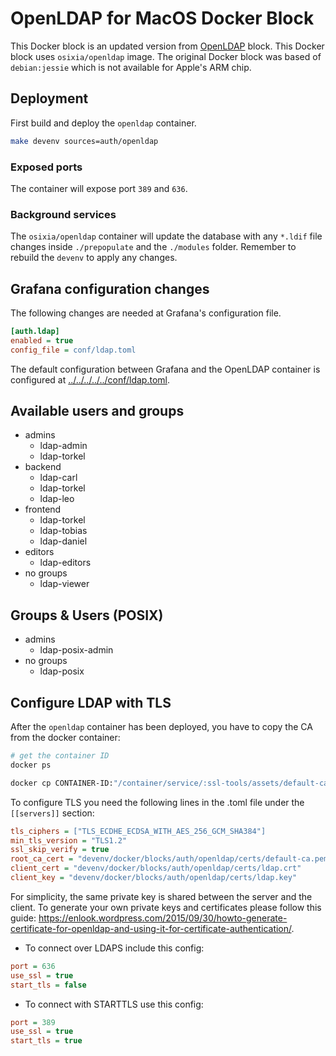 # OpenLDAP for MacOS Docker Block

This Docker block is an updated version from [OpenLDAP](../openldap/) block. This Docker block uses `osixia/openldap` image. The original Docker block was based of `debian:jessie` which is not available for Apple's ARM chip. 

## Deployment

First build and deploy the `openldap` container.

```bash
make devenv sources=auth/openldap
```

### Exposed ports

The container will expose port `389` and `636`.

### Background services

The `osixia/openldap` container will update the database with any `*.ldif` file changes inside `./prepopulate` and the `./modules` folder. Remember to rebuild the `devenv` to apply any changes.

## Grafana configuration changes

The following changes are needed at Grafana's configuration file.

```ini
[auth.ldap]
enabled = true
config_file = conf/ldap.toml
```

The default configuration between Grafana and the OpenLDAP container is configured at [../../../../../conf/ldap.toml](../../../../../conf/ldap.toml).

## Available users and groups

- admins
  - ldap-admin
  - ldap-torkel
- backend
  - ldap-carl
  - ldap-torkel
  - ldap-leo
- frontend
  - ldap-torkel
  - ldap-tobias
  - ldap-daniel
- editors
  - ldap-editors
- no groups
  - ldap-viewer

## Groups & Users (POSIX)

- admins
  - ldap-posix-admin
- no groups
  - ldap-posix

## Configure LDAP with TLS

After the `openldap` container has been deployed, you have to copy the CA from the docker container:
```bash
# get the container ID
docker ps

docker cp CONTAINER-ID:"/container/service/:ssl-tools/assets/default-ca/default-ca.pem" devenv/docker/blocks/auth/openldap/certs
```

To configure TLS you need the following lines in the .toml file under the `[[servers]]` section:

```ini
tls_ciphers = ["TLS_ECDHE_ECDSA_WITH_AES_256_GCM_SHA384"]
min_tls_version = "TLS1.2"
ssl_skip_verify = true
root_ca_cert = "devenv/docker/blocks/auth/openldap/certs/default-ca.pem"
client_cert = "devenv/docker/blocks/auth/openldap/certs/ldap.crt"
client_key = "devenv/docker/blocks/auth/openldap/certs/ldap.key"
```

For simplicity, the same private key is shared between the server and the client. To generate your own private keys and certificates please follow this guide: https://enlook.wordpress.com/2015/09/30/howto-generate-certificate-for-openldap-and-using-it-for-certificate-authentication/.

- To connect over LDAPS include this config:

```ini
port = 636
use_ssl = true
start_tls = false
```
- To connect with STARTTLS use this config: 

```ini
port = 389
use_ssl = true
start_tls = true
```
